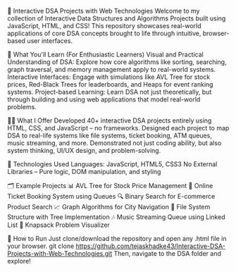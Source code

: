 🧠 Interactive DSA Projects with Web Technologies
Welcome to my collection of Interactive Data Structures and Algorithms Projects built using JavaScript, HTML, and CSS!
This repository showcases real-world applications of core DSA concepts brought to life through intuitive, browser-based user interfaces.

📘 What You'll Learn (For Enthusiastic Learners)
Visual and Practical Understanding of DSA: Explore how core algorithms like sorting, searching, graph traversal, and memory management apply to real-world systems.
Interactive Interfaces: Engage with simulations like AVL Tree for stock prices, Red-Black Trees for leaderboards, and Heaps for event ranking systems.
Project-based Learning: Learn DSA not just theoretically, but through building and using web applications that model real-world problems.

👨‍💼 What I Offer
Developed 40+ interactive DSA projects entirely using HTML, CSS, and JavaScript – no frameworks.
Designed each project to map DSA to real-life systems like file systems, ticket booking, ATM queues, music streaming, and more.
Demonstrated not just coding ability, but also system thinking, UI/UX design, and problem-solving.

🚀 Technologies Used
Languages: JavaScript, HTML5, CSS3
No External Libraries – Pure logic, DOM manipulation, and styling

🗂️ Example Projects
📊 AVL Tree for Stock Price Management
🎫 Online Ticket Booking System using Queues
🔍 Binary Search for E-commerce Product Search
📈 Graph Algorithms for City Navigation
📁 File System Structure with Tree Implementation
🎶 Music Streaming Queue using Linked List
🧩 Knapsack Problem Visualizer

📂 How to Run
Just clone/download the repository and open any .html file in your browser.
git clone https://github.com/tejaskhadke43/Interactive-DSA-Projects-with-Web-Technologies.git
Then, navigate to the DSA folder and explore!
